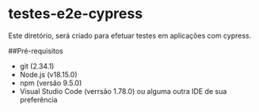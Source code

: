 # testes-e2e-cypress
Este diretório, será criado para efetuar testes em aplicações com cypress.



##Pré-requisitos
- git (2.34.1)
- Node.js (v18.15.0)
- npm (versão 9.5.0)
- Visual Studio Code (verrsão 1.78.0) ou alguma outra IDE de sua preferência
